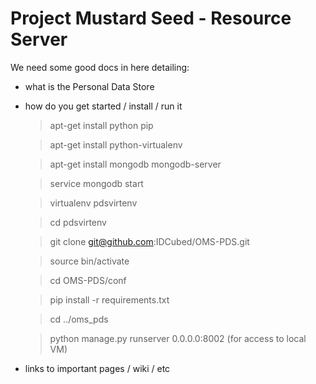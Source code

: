 Project Mustard Seed - Resource Server
======================================

We need some good docs in here detailing:

* what is the Personal Data Store
* how do you get started / install / run it

    >apt-get install python pip
    
    >apt-get install python-virtualenv
    
    >apt-get install mongodb mongodb-server
    
    >service mongodb start

    >virtualenv pdsvirtenv
    
    >cd pdsvirtenv
    
    >git clone git@github.com:IDCubed/OMS-PDS.git
    
    >source bin/activate

    >cd OMS-PDS/conf
    
    >pip install -r requirements.txt

    >cd ../oms_pds
    
    >python manage.py runserver 0.0.0.0:8002 (for access to local VM)
 
* links to important pages / wiki / etc
